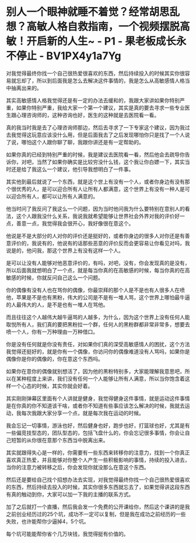 # 别人一个眼神就睡不着觉？经常胡思乱想？高敏人格自救指南，一个视频摆脱高敏！开启新的人生~ - P1 - 果老板成长永不停止 - BV1PX4y1a7Yg

对我觉得最终你找一个自己很热爱很喜欢的东西，然后持续投入的时候其实你很容易就忘却了，所以到后面我是怎么去解决这件事情的，我是怎么从高敏感情人格当中抽离出来的。

其实高敏感情人格我觉得还是有一定的办法去缓和的，我跟大家讲如果你特别严重，如果你特别严重，我给大家一个第一个建议，其实是真的要去寻求一些专业医生跟心理咨询师的，这种咨询也好，医生的这种就是去医院看一看。

真的我当时我是去了心理咨询师那边，然后去寻求了一下专家这个建议，因为我过去我觉得这玩意应该没什么用，但是后面我去了之后发现哪怕你只是找了一个人说了说，哪怕这个人跟你聊了聊，我跟你讲还是有一定帮助的。

如果你真的已经到特别严重的时候，我是建议去医院看一看，然后他会去疏导你告诉你，对吧，当然了如果你确实是比较穷没什么钱，这个我让你白嫖一下，其实当时还是给了我这么一个建议，他引导我想明白了一件事。

其实他到最后就说了一个东西，就是这个世上有没有一个人，或者你身边有没有那个很优秀的人，是可以迎合所有人让所有人都满意，这个世界上有没有一种人是可以迎合所有人，都可以让所有人满意的。

他当时问了我反问了我这么一个问题，因为当时他问我为什么要特别在意别人的看法，这个人跟我没什么关系，我说我就希望能够让世界社会外界对我的评价好一点，善意一点，我觉得我会很开心，我好像很在意这个。

他说是不是大部分的人对你的评价还是挺好的，或者你身边的很多人对你还是有善意评价的，我说有的，他说有的话那些恶意的评价反而会更容易让你看见对吗，我说是的，他问我，那这个世界上有没有这样一个人。

是可以让没有人能够对他恶意评价的，有吗，对吧，没有，你会发现真的是没有，所以后面我就想明白了一个点，就是每当你真的在高敏感的时候，每当你真的在高敏感的时候，你就反问自己这么一个问题。

你的偶像有没有人也在骂你的偶像，你最崇拜的那个人是不是也有人很多人在喷他，苹果是不是也有黑粉，伟大的公司是不是有一堆人骂，这个世界上哪怕最牛逼的人最伟大的人，是不是也有一堆人在骂他。

而且往往这个人越伟大越牛逼骂的人越多，为什么，因为这个世界上没有任何人能取悦所有人，我们真的要把黑粉拉一个群，任何人的黑粉群都非常非常多，想要去喷一个人，你有一万种理由一万种借口。

你是没有任何就是你没有责任，对如果你们真的深受高敏感情人的困扰，这个方法我觉得还挺好的，就是你有一个偶像，你访问你的偶像难道没有人骂吗，如果你是偶像你是你的偶像的，你在意这个东西吗。

如果你在意你的偶像就别想活了，因为他的黑粉特别多，大家能理解我意思吧，所以在某种程度上来讲，我们没有任何一个人能够让所有人满意，所以当你饱含着这样一个心态的时候，其实你就会好着。

其实刚刚弹幕区里面有个人讲就是健身，我觉得健身这件事情，就是运动这件事情是在你真的你不知道该干啥，或者你不知道有些事应该怎么解决的时候，我就去运动，我每次我跟大家分享一个点，就是每次我在运动的时候。

我会忘记一切事情，游泳也好，然后健身也好，跑步也好，打篮球也好，尤其是有一些偏竞技型态的，团队型态的，包括飞盘什么的，你会忘记很多事情，你会让自己短暂的从你很在意那个东西当中脱离出来。

其实就跟得失心是一样的，你需要有一些东西来转移你的注意力，找到一个你真正喜欢真正热爱，并且能够对你整个人产生一些积极影响的事情，持续的投入进去，当你的注意力被转移之后，你会发现你就没那么在意这个东西。

然后还是要给自己找个招想办法去实现，对我觉得最终你找一个自己很热爱很喜欢的东西，然后持续去投入的时候，其实你很多东西就忘去了，如果觉得讲这段东西有真的触动到你，大家可以加一下我的主播的联系方式。

加了之后就打一个直播，然后我会发一个免费的公开课给你，然后这个课讲的是我之前创业经历过的25个坑，成功不一定可以复制，但是我在成功之前经历的一些失败，也许能帮你少逼掉4，5个坑。

每个坑可能能帮你省个几万块钱，我觉得挺有价值的。